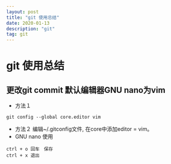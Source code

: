 ```yaml
---
layout: post
title: "git 使用总结"
date: 2020-01-13 
description: "git"
tag: git
---
```

# git 使用总结  

## 更改git commit 默认编辑器GNU nano为vim  
* 方法１
```
git config --global core.editor vim
```
* 方法２
编辑~/.gitconfig文件, 在core中添加editor = vim。
* GNU nano 使用
```
ctrl + o 回车　保存
ctrl + x 退出
```